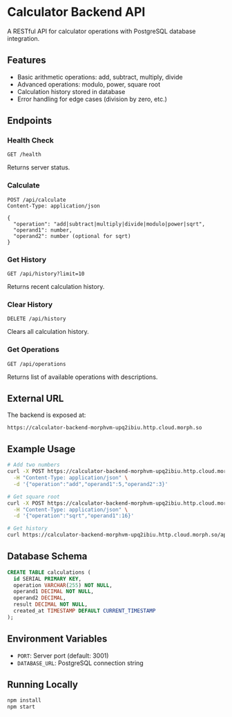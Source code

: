 # Calculator Backend API

A RESTful API for calculator operations with PostgreSQL database integration.

## Features

- Basic arithmetic operations: add, subtract, multiply, divide
- Advanced operations: modulo, power, square root
- Calculation history stored in database
- Error handling for edge cases (division by zero, etc.)

## Endpoints

### Health Check
```
GET /health
```
Returns server status.

### Calculate
```
POST /api/calculate
Content-Type: application/json

{
  "operation": "add|subtract|multiply|divide|modulo|power|sqrt",
  "operand1": number,
  "operand2": number (optional for sqrt)
}
```

### Get History
```
GET /api/history?limit=10
```
Returns recent calculation history.

### Clear History
```
DELETE /api/history
```
Clears all calculation history.

### Get Operations
```
GET /api/operations
```
Returns list of available operations with descriptions.

## External URL

The backend is exposed at:
```
https://calculator-backend-morphvm-upq2ibiu.http.cloud.morph.so
```

## Example Usage

```bash
# Add two numbers
curl -X POST https://calculator-backend-morphvm-upq2ibiu.http.cloud.morph.so/api/calculate \
  -H "Content-Type: application/json" \
  -d '{"operation":"add","operand1":5,"operand2":3}'

# Get square root
curl -X POST https://calculator-backend-morphvm-upq2ibiu.http.cloud.morph.so/api/calculate \
  -H "Content-Type: application/json" \
  -d '{"operation":"sqrt","operand1":16}'

# Get history
curl https://calculator-backend-morphvm-upq2ibiu.http.cloud.morph.so/api/history
```

## Database Schema

```sql
CREATE TABLE calculations (
  id SERIAL PRIMARY KEY,
  operation VARCHAR(255) NOT NULL,
  operand1 DECIMAL NOT NULL,
  operand2 DECIMAL,
  result DECIMAL NOT NULL,
  created_at TIMESTAMP DEFAULT CURRENT_TIMESTAMP
);
```

## Environment Variables

- `PORT`: Server port (default: 3001)
- `DATABASE_URL`: PostgreSQL connection string

## Running Locally

```bash
npm install
npm start
```

